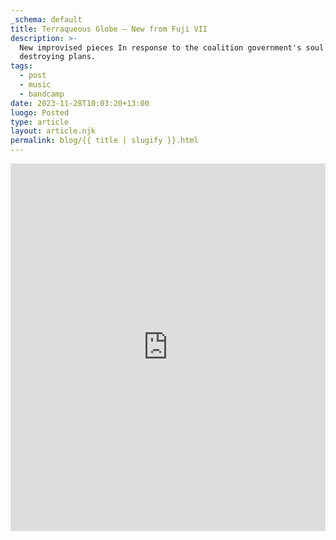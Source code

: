 ```yaml
---
_schema: default
title: Terraqueous Globe – New from Fuji VII
description: >-
  New improvised pieces In response to the coalition government's soul
  destroying plans.
tags:
  - post
  - music
  - bandcamp
date: 2023-11-28T10:03:20+13:00
luogo: Posted
type: article
layout: article.njk
permalink: blog/{{ title | slugify }}.html
---
```

<iframe style="border: 0; width: 100%; height: 588px;" src="https://bandcamp.com/EmbeddedPlayer/album=2180942122/size=large/bgcol=ffffff/linkcol=333333/transparent=true/" seamless><a href="https://fujivii.bandcamp.com/album/terraqueous-globe">Terraqueous Globe by Fuji VII</a></iframe>